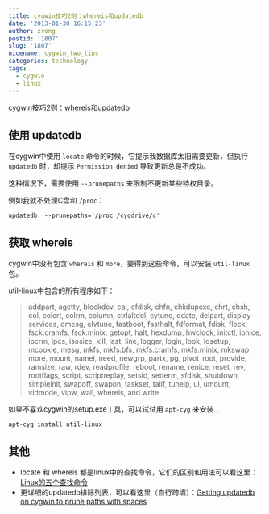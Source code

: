 ```yaml
---
title: cygwin技巧2则：whereis和updatedb
date: '2013-01-30 16:15:23'
author: zrong
postid: '1807'
slug: '1807'
nicename: cygwin_two_tips
categories: technology
tags:
  - cygwin
  - linux
---
```


[cygwin技巧2则：whereis和updatedb](http://blog.zengrong.net/post/1807.html)

## 使用 updatedb

在cygwin中使用 `locate` 命令的时候，它提示我数据库太旧需要更新，但执行 `updatedb` 时，却提示 `Permission denied` 导致更新总是不成功。

这种情况下，需要使用 `--prunepaths` 来限制不更新某些特权目录。

例如我就不处理C盘和 `/proc`：

```
updatedb  --prunepaths='/proc /cygdrive/c'
```

## 获取 whereis

cygwin中没有包含 `whereis` 和 `more`，要得到这些命令，可以安装 `util-linux` 包。

util-linux中包含的所有程序如下：

>addpart, agetty, blockdev, cal, cfdisk, chfn, chkdupexe, chrt, chsh, col, colcrt, colrm, column, ctrlaltdel, cytune, ddate, delpart, display-services, dmesg, elvtune, fastboot, fasthalt, fdformat, fdisk, flock, fsck.cramfs, fsck.minix, getopt, halt, hexdump, hwclock, initctl, ionice, ipcrm, ipcs, isosize, kill, last, line, logger, login, look, losetup, mcookie, mesg, mkfs, mkfs.bfs, mkfs.cramfs, mkfs.minix, mkswap, more, mount, namei, need, newgrp, partx, pg, pivot_root, provide, ramsize, raw, rdev, readprofile, reboot, rename, renice, reset, rev, rootflags, script, scriptreplay, setsid, setterm, sfdisk, shutdown, simpleinit, swapoff, swapon, taskset, tailf, tunelp, ul, umount, vidmode, vipw, wall, whereis, and write

如果不喜欢cygwin的setup.exe工具，可以试试用 `apt-cyg` 来安装：

```
apt-cyg install util-linux
```

## 其他

* locate 和 whereis 都是linux中的查找命令，它们的区别和用法可以看这里：[Linux的五个查找命令](http://blog.zengrong.net/post/1604.html)
* 更详细的updatedb排除列表，可以看这里（自行跨墙）：[Getting updatedb on cygwin to prune paths with spaces](http://bookweevil.wordpress.com/2008/03/28/getting-updatedb-on-cygwin-to-prune-paths-with-spaces/)
